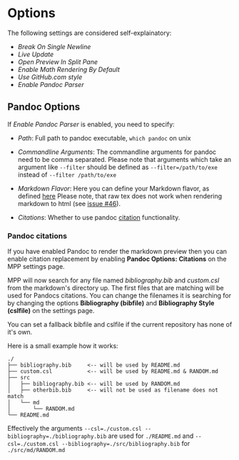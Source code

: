 # Options

The following settings are considered self-explainatory:

-   *Break On Single Newline*
-   *Live Update*
-   *Open Preview In Split Pane*
-   *Enable Math Rendering By Default*
-   *Use GitHub.com style*
-   *Enable Pandoc Parser*

## Pandoc Options

If *Enable Pandoc Parser* is enabled, you need to specify:

-   *Path*: Full path to pandoc executable, `which pandoc` on unix

-   *Commandline Arguments*:
    The commandline arguments for pandoc need to be comma separated.
    Please note that arguments which take an argument like `--filter`
    should be defined as `--filter=/path/to/exe` instead of
    `--filter /path/to/exe`

-   *Markdown Flavor*:
    Here you can define your Markdown flavor, as defined [here](http://pandoc.org/README.html#pandocs-markdown)
    Please note, that raw tex does not work when rendering markdown to html
    (see [issue #46][issue-46]).

-   *Citations*:
    Whether to use pandoc [citation][pandoc-cit] functionality.

### Pandoc citations

If you have enabled Pandoc to render the markdown preview then you can enable
citation replacement by enabling **Pandoc Options: Citations** on the MPP
settings page.

MPP will now search for any file named *bibliography.bib* and *custom.csl*
from the markdown's directory up. The first files that are matching will be
used for Pandocs citations. You can change the filenames it is searching for
by changing the options **Bibliography (bibfile)** and **Bibliography Style
(cslfile)** on the settings page.

You can set a fallback bibfile and cslfile if the current repository
has none of it's own.

Here is a small example how it works:

```` text
./
├── bibliography.bib     <-- will be used by README.md
├── custom.csl           <-- will be used by README.md & RANDOM.md
├── src
│   ├── bibliography.bib <-- will be used by RANDOM.md
│   ├── otherbib.bib     <-- will not be used as filename does not match
│   └── md
│       └── RANDOM.md
└── README.md
````

Effectively the arguments `--csl=./custom.csl --bibliography=./bibliography.bib`
are used for `./README.md` and `--csl=./custom.csl
--bibliography=./src/bibliography.bib` for `./src/md/RANDOM.md`

[issue-46]: https://github.com/Galadirith/markdown-preview-plus/issues/46#issuecomment-124324926
[pandoc-cit]: http://pandoc.org/README.html#citations
